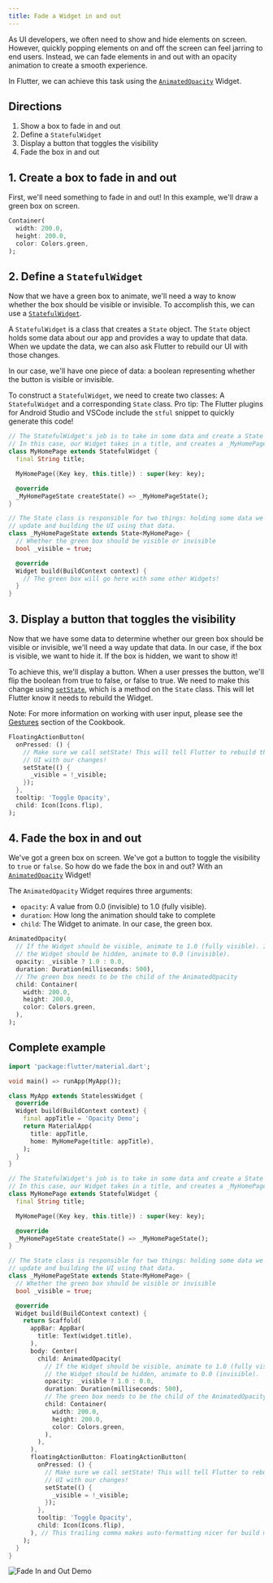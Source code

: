 ```yaml
---
title: Fade a Widget in and out
---
```


As UI developers, we often need to show and hide elements on screen. However,
quickly popping elements on and off the screen can feel jarring to end users.
Instead, we can fade elements in and out with an opacity animation to create
a smooth experience.

In Flutter, we can achieve this task using the [`AnimatedOpacity`](https://docs.flutter.io/flutter/widgets/AnimatedOpacity-class.html)
Widget.

## Directions

  1. Show a box to fade in and out
  2. Define a `StatefulWidget`
  3. Display a button that toggles the visibility
  4. Fade the box in and out

## 1. Create a box to fade in and out

First, we'll need something to fade in and out! In this example, we'll draw a
green box on screen.

<!-- skip -->
```dart
Container(
  width: 200.0,
  height: 200.0,
  color: Colors.green,
);
```

## 2. Define a `StatefulWidget`

Now that we have a green box to animate, we'll need a way to know whether the
box should be visible or invisible. To accomplish this, we can use a
[`StatefulWidget`](https://docs.flutter.io/flutter/widgets/StatefulWidget-class.html).

A `StatefulWidget` is a class that creates a `State` object. The `State` object
holds some data about our app and provides a way to update that data. When we
update the data, we can also ask Flutter to rebuild our UI with those changes.

In our case, we'll have one piece of data: a boolean representing whether the
button is visible or invisible.

To construct a `StatefulWidget`, we need to create two classes: A
`StatefulWidget` and a corresponding `State` class. Pro tip: The Flutter plugins
for Android Studio and VSCode include the `stful` snippet to quickly generate
this code!

<!-- skip -->
```dart
// The StatefulWidget's job is to take in some data and create a State class.
// In this case, our Widget takes in a title, and creates a _MyHomePageState.
class MyHomePage extends StatefulWidget {
  final String title;

  MyHomePage({Key key, this.title}) : super(key: key);

  @override
  _MyHomePageState createState() => _MyHomePageState();
}

// The State class is responsible for two things: holding some data we can
// update and building the UI using that data.
class _MyHomePageState extends State<MyHomePage> {
  // Whether the green box should be visible or invisible
  bool _visible = true;

  @override
  Widget build(BuildContext context) {
    // The green box will go here with some other Widgets!
  }
}
```

## 3. Display a button that toggles the visibility

Now that we have some data to determine whether our green box should be visible
or invisible, we'll need a way update that data. In our case, if the box is
visible, we want to hide it. If the box is hidden, we want to show it!

To achieve this, we'll display a button. When a user presses the button, we'll
flip the boolean from true to false, or false to true. We need to make this
change using [`setState`](https://docs.flutter.io/flutter/widgets/State/setState.html),
which is a method on the `State` class. This will let Flutter know it needs to
rebuild the Widget.

Note: For more information on working with user input, please see the
[Gestures](/docs/cookbook/#gestures) section of the Cookbook.

<!-- skip -->
```dart
FloatingActionButton(
  onPressed: () {
    // Make sure we call setState! This will tell Flutter to rebuild the
    // UI with our changes!
    setState(() {
      _visible = !_visible;
    });
  },
  tooltip: 'Toggle Opacity',
  child: Icon(Icons.flip),
);
```

## 4. Fade the box in and out

We've got a green box on screen. We've got a button to toggle the visibility
to `true` or `false`. So how do we fade the box in and out? With an
[`AnimatedOpacity`](https://docs.flutter.io/flutter/widgets/AnimatedOpacity-class.html)
Widget!

The `AnimatedOpacity` Widget requires three arguments:

  * `opacity`: A value from 0.0 (invisible) to 1.0 (fully visible).
  * `duration`: How long the animation should take to complete
  * `child`: The Widget to animate. In our case, the green box.

<!-- skip -->
```dart
AnimatedOpacity(
  // If the Widget should be visible, animate to 1.0 (fully visible). If
  // the Widget should be hidden, animate to 0.0 (invisible).
  opacity: _visible ? 1.0 : 0.0,
  duration: Duration(milliseconds: 500),
  // The green box needs to be the child of the AnimatedOpacity
  child: Container(
    width: 200.0,
    height: 200.0,
    color: Colors.green,
  ),
);
```

## Complete example

```dart
import 'package:flutter/material.dart';

void main() => runApp(MyApp());

class MyApp extends StatelessWidget {
  @override
  Widget build(BuildContext context) {
    final appTitle = 'Opacity Demo';
    return MaterialApp(
      title: appTitle,
      home: MyHomePage(title: appTitle),
    );
  }
}

// The StatefulWidget's job is to take in some data and create a State class.
// In this case, our Widget takes in a title, and creates a _MyHomePageState.
class MyHomePage extends StatefulWidget {
  final String title;

  MyHomePage({Key key, this.title}) : super(key: key);

  @override
  _MyHomePageState createState() => _MyHomePageState();
}

// The State class is responsible for two things: holding some data we can
// update and building the UI using that data.
class _MyHomePageState extends State<MyHomePage> {
  // Whether the green box should be visible or invisible
  bool _visible = true;

  @override
  Widget build(BuildContext context) {
    return Scaffold(
      appBar: AppBar(
        title: Text(widget.title),
      ),
      body: Center(
        child: AnimatedOpacity(
          // If the Widget should be visible, animate to 1.0 (fully visible). If
          // the Widget should be hidden, animate to 0.0 (invisible).
          opacity: _visible ? 1.0 : 0.0,
          duration: Duration(milliseconds: 500),
          // The green box needs to be the child of the AnimatedOpacity
          child: Container(
            width: 200.0,
            height: 200.0,
            color: Colors.green,
          ),
        ),
      ),
      floatingActionButton: FloatingActionButton(
        onPressed: () {
          // Make sure we call setState! This will tell Flutter to rebuild the
          // UI with our changes!
          setState(() {
            _visible = !_visible;
          });
        },
        tooltip: 'Toggle Opacity',
        child: Icon(Icons.flip),
      ), // This trailing comma makes auto-formatting nicer for build methods.
    );
  }
}
```

![Fade In and Out Demo](/images/cookbook/fade-in-out.gif)
